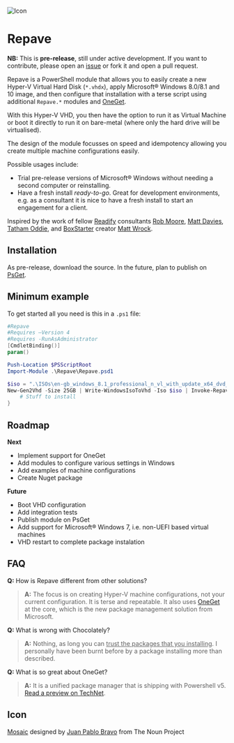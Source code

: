 ![Icon](https://raw.github.com/dennisroche/Repave/master/icon.png)

Repave
==========

**NB:** This is **pre-release**, still under active development. If you want to contribute, please open an [issue](https://github.com/dennisroche/Repave/issues) or fork it and open a pull request.

Repave is a PowerShell module that allows you to easily create a new Hyper-V Virtual Hard Disk (`*.vhdx`), apply Microsoft® Windows 8.0/8.1 and 10 image, and then configure that installation with a terse script using additional `Repave.*` modules and [OneGet](https://github.com/OneGet/).

With this Hyper-V VHD, you then have the option to run it as Virtual Machine or boot it directly to run it on bare-metal (where only the hard drive will be virtualised).

The design of the module focusses on speed and idempotency allowing you create multiple machine configurations easily.

Possible usages include:

* Trial pre-release versions of Microsoft® Windows without needing a second computer or reinstalling.
* Have a fresh install *ready-to-go*. Great for development environments, e.g. as a consultant it is nice to have a fresh install to start an engagement for a client.

Inspired by the work of fellow [Readify](http://readify.net/) consultants [Rob Moore](https://twitter.com/robdmoore), [Matt Davies](https://twitter.com/mdaviesnet), [Tatham Oddie](https://twitter.com/tathamoddie), and [BoxStarter](http://boxstarter.org/) creator [Matt Wrock](https://twitter.com/mwrockx).


Installation
---------------

As pre-release, download the source. In the future, plan to publish on [PsGet](http://psget.net/).


Minimum example
---------------

To get started all you need is this in a `.ps1` file:

```powershell
#Repave
#Requires –Version 4
#Requires -RunAsAdministrator
[CmdletBinding()]
param()

Push-Location $PSScriptRoot
Import-Module .\Repave\Repave.psd1

$iso = ".\ISOs\en-gb_windows_8.1_professional_n_vl_with_update_x64_dvd_4050338.iso"
New-Gen2Vhd -Size 25GB | Write-WindowsIsoToVhd -Iso $iso | Invoke-Repave {
    # Stuff to install
}
```	

Roadmap
---------------

**Next**

* Implement support for OneGet
* Add modules to configure various settings in Windows
* Add examples of machine configurations
* Create Nuget package

**Future**

* Boot VHD configuration
* Add integration tests
* Publish module on PsGet
* Add support for Microsoft® Windows 7, i.e. non-UEFI based virtual machines
* VHD restart to complete package instalation

FAQ
---------------

**Q:** How is Repave different from other solutions?
> **A:** The focus is on creating Hyper-V machine configurations, not your current configuration. It is terse and repeatable. It also uses [OneGet](https://github.com/OneGet/) at the core, which is the new package management solution from Microsoft.

**Q:** What is wrong with Chocolately?
> **A:** Nothing, as long you can <u>trust the packages that you installing</u>. I personally have been burnt before by a package installing more than described. 

**Q:** What is so great about OneGet?
> **A:** It is a unified package manager that is shipping with Powershell v5. [Read a preview on TechNet](http://blogs.technet.com/b/windowsserver/archive/2014/04/03/windows-management-framework-v5-preview.aspx).


Icon
---------------

[Mosaic](http://thenounproject.com/term/mosaic/17953/) designed by [Juan Pablo Bravo](http://thenounproject.com/bravo/) from The Noun Project
